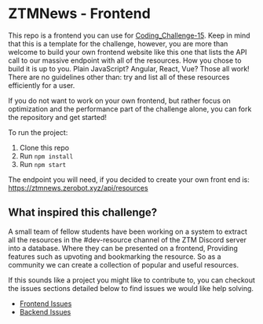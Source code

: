 # ZTMNews - Frontend
This repo is a frontend you can use for [Coding_Challenge-15](https://github.com/zero-to-mastery/Coding_Challenge-15). Keep in mind that this is a template for the challenge, however, you are more than welcome to build your own frontend website like this one that lists the API call to our massive endpoint with all of the resources. How you chose to build it is up to you. Plain JavaScript? Angular, React, Vue? Those all work! There are no guidelines other than: try and list all of these resources efficiently for a user. 

If you do not want to work on your own frontend, but rather focus on optimization and the performance part of the challenge alone, you can fork the repository and get started!

To run the project:

1. Clone this repo
2. Run `npm install`
3. Run `npm start`

The endpoint you will need, if you decided to create your own front end is: https://ztmnews.zerobot.xyz/api/resources

## What inspired this challenge?
A small team of fellow students have been working on a system to extract all the resources in the #dev-resource channel of the ZTM Discord server into a database. Where they can be presented on a frontend, Providing features such as upvoting and bookmarking the resource. So as a community we can create a collection of popular and useful resources.

If this sounds like a project you might like to contribute to, you can checkout the issues sections detailed below to find issues we would like help solving.

- [Frontend Issues](https://github.com/zeroDevs/dev-resources-frontend/issues)
- [Backend Issues](https://github.com/zeroDevs/dev-resources-backend/issues)
